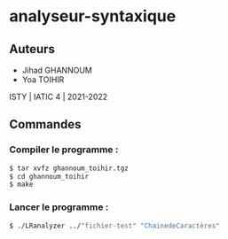 # analyseur-syntaxique

## Auteurs
* Jihad GHANNOUM
* Yoa TOIHIR

ISTY | IATIC 4 | 2021-2022

## Commandes

### Compiler le programme :

```sh
$ tar xvfz ghannoum_toihir.tgz
$ cd ghannoum_toihir
$ make
```

### Lancer le programme :

```sh
$ ./LRanalyzer ../"fichier-test" "ChainedeCaractères"
```


